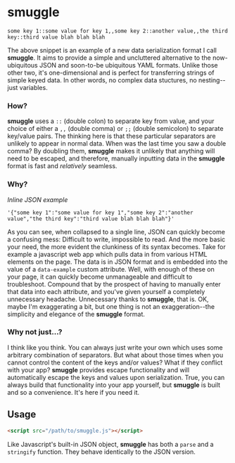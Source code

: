 # smuggle
```
some key 1::some value for key 1,,some key 2::another value,,the third key::third value blah blah blah
```
The above snippet is an example of a new data serialization format I call **smuggle**. It aims to provide a simple and uncluttered alternative to the now-ubiquitous JSON and soon-to-be ubiquitous YAML formats. Unlike those other two, it's one-dimensional and is perfect for transferring strings of simple keyed data. In other words, no complex data stuctures, no nesting--just variables.

### How?
**smuggle** uses a ```::``` (double colon) to separate key from value, and your choice of either a ```,,``` (double comma) or ```;;``` (double semicolon) to separate key/value pairs. The thinking here is that these particular separators are unlikely to appear in normal data. When was the last time you saw a double comma? By doubling them, **smuggle** makes it unlikely that anything will need to be escaped, and therefore, manually inputting data in the **smuggle** format is fast and *relatively* seamless.

### Why?
*Inline JSON example*
```
'{"some key 1":"some value for key 1","some key 2":"another value","the third key":"third value blah blah blah"}'
```
As you can see, when collapsed to a single line, JSON can quickly become a confusing mess: Difficult to write, impossible to read. And the more basic your need, the more evident the clunkiness of its syntax becomes. Take for example a javascript web app which pulls data in from various HTML elements on the page. The data is in JSON format and is embedded into the value of a ```data-example``` custom attribute. Well, with enough of these on your page, it can quickly become unmanageable and difficult to troubleshoot. Compound that by the prospect of having to manually enter that data into each attribute, and you've given yourself a completely unnecessary headache. Unnecessary thanks to **smuggle**, that is. OK, maybe I'm exaggerating a bit, but one thing is not an exaggeration--the simplicity and elegance of the **smuggle** format.

### Why not just...?
I think like you think. You can always just write your own which uses some arbitrary combination of separators. But what about those times when you cannot control the content of the keys and/or values? What if they conflict with your app? **smuggle** provides escape functionality and will automatically escape the keys and values upon serialization. True, you can always build that functionality into your app yourself, but **smuggle** is built and so a convenience. It's here if you need it.

## Usage
```html
<script src="/path/to/smuggle.js"></script>
```
Like Javascript's built-in JSON object, **smuggle** has both a ```parse``` and a ```stringify``` function. They behave identically to the JSON version.
